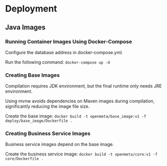 # Deployment

## Java Images
### Running Container Images Using Docker-Compose
Configure the database address in docker-compose.yml.

Run the following command:
`docker-compose up -d`


### Creating Base Images
Compilation requires JDK environment, but the final runtime only needs JRE environment.

Using mvnw avoids dependencies on Maven images during compilation, significantly reducing the image file size.

Create the base image:
`docker build -t openmeta/base_image:v1 -f deploy/base_image/Dockerfile .`


### Creating Business Service Images
Business service images depend on the base image.

Create the business service image:
`docker build -t openmeta/core:v1 -f core/Dockerfile .`
